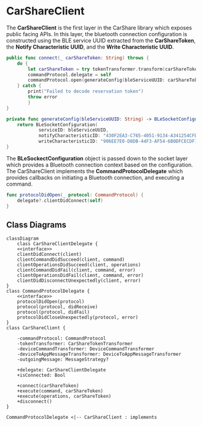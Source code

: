 # CarShareClient

The **CarShareClient** is the first layer in the CarShare library which exposes public facing APIs. In this layer, the bluetooth connection configuration is constructed using the BLE service UUID extracted from the **CarShareToken**, the **Notify Characteristic UUID**, and the **Write Characteristic UUID**. 

```swift
public func connect(_ carShareToken: String) throws {
    do {
        let carShareToken = try tokenTransformer.transform(carShareToken)
        commandProtocol.delegate = self
        commandProtocol.open(generateConfig(bleServiceUUID: carShareToken.bleServiceUuid))
    } catch {
        print("Failed to decode reservation token")
        throw error
        }
}

private func generateConfig(bleServiceUUID: String) -> BLeSocketConfiguration {
    return BLeSocketConfiguration(
            serviceID: bleServiceUUID,
            notifyCharacteristicID: "430F2EA3-C765-4051-9134-A341254CFD00",
            writeCharacteristicID: "906EE7E0-D8DB-44F3-AF54-6B0DFCECDF1C")
}
```

The **BLeSockectConfiguration** object is passed down to the socket layer which provides a Bluetooth connection context based on the configuration. The CarShareClient implements the **CommandProtocolDelegate** which provides callbacks on initiating a Bluetooth connection, and executing a command.

```swift
func protocolDidOpen(_ protocol: CommandProtocol) {
    delegate?.clientDidConnect(self)
}
```


## Class Diagrams

```mermaid
classDiagram
	class CarShareClientDelegate {
    <<interface>>
    clientDidConnect(client)
    clientCommandDidSucceed(client, command)
    clientOperationsDidSucceed(client, operations)
    clientCommandDidFail(client, command, error)
    clientOperationsDidFail(client, command, error)
    clientDidDisconnectUnexpectedly(client, error)
}
class CommandProtocolDelegate {
    <<interface>>
    protocolDidOpen(protocol)
    protocol(protocol, didReceive)
    protocol(protocol, didFail)
    protocolDidCloseUnexpectedly(protocol, error)
}
class CarShareClient {

    -commandProtocol: CommandProtocol
    -tokenTransformer: CarShareTokenTransformer
    -deviceCommandTransformer: DeviceCommandTransformer
    -deviceToAppMessageTransformer: DeviceToAppMessageTransformer
    -outgoingMessage: MessageStrategy?

    +delegate: CarShareClientDelegate
    +isConnected: Bool
    
    +connect(carShareToken)
    +execute(command, carShareToken)
    +execute(operations, carShareToken)
    +disconnect()
}

CommandProtocolDelegate <|-- CarShareClient : implements
```
